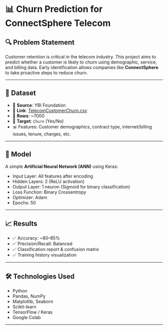 # 📊 Churn Prediction for ConnectSphere Telecom

## 🔍 Problem Statement

Customer retention is critical in the telecom industry. This project aims to predict whether a customer is likely to churn using demographic, service, and billing data. Early identification allows companies like **ConnectSphere** to take proactive steps to reduce churn.

---

## 📁 Dataset

- 📌 **Source**: YBI Foundation  
- 📄 **Link**: [TelecomCustomerChurn.csv](https://raw.githubusercontent.com/YBIFoundation/Dataset/refs/heads/main/TelecomCustomerChurn.csv)  
- 👥 **Rows**: ~7000  
- 🎯 **Target**: `Churn` (Yes/No)  
- 📊 Features: Customer demographics, contract type, internet/billing issues, tenure, charges, etc.

---

## 🧠 Model

A simple **Artificial Neural Network (ANN)** using Keras:

- Input Layer: All features after encoding
- Hidden Layers: 2 (ReLU activation)
- Output Layer: 1 neuron (Sigmoid for binary classification)
- Loss Function: Binary Crossentropy
- Optimizer: Adam
- Epochs: 50

---

## 📈 Results

- ✅ Accuracy: ~80–85%
- ✅ Precision/Recall: Balanced
- ✅ Classification report & confusion matrix
- ✅ Training history visualization

---

## 🛠️ Technologies Used

- Python
- Pandas, NumPy
- Matplotlib, Seaborn
- Scikit-learn
- TensorFlow / Keras
- Google Colab

---

